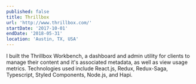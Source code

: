```yaml
---
published: false
title: Thrillbox
url: 'http://www.thrillbox.com/'
startDate: '2017-10-01'
endDate: '2018-05-31'
location: 'Austin, TX, USA'
---
```

I built the Thrillbox Workbench, a dashboard and admin utility for clients to manage their content and it's associated metadata, as well as view usage metrics. Technologies used include React.js, Redux, Redux-Saga, Typescript, Styled Components, Node.js, and Hapi.
